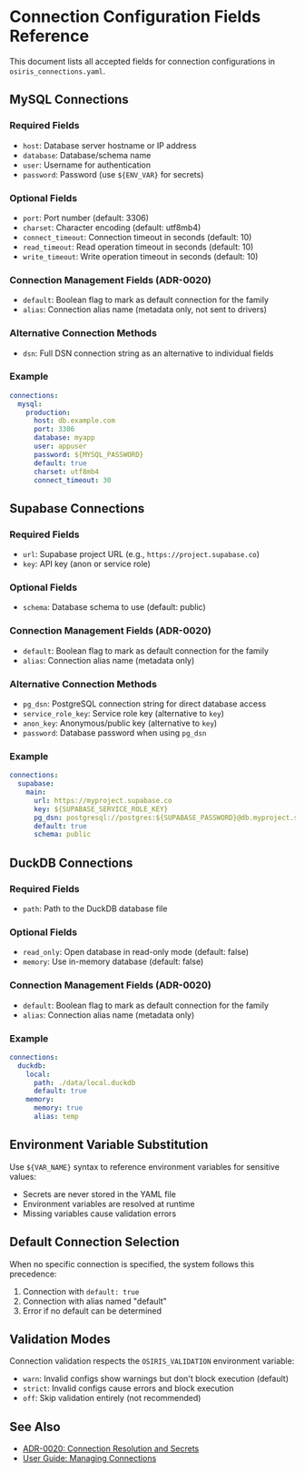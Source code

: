 # Connection Configuration Fields Reference

This document lists all accepted fields for connection configurations in `osiris_connections.yaml`.

## MySQL Connections

### Required Fields
- `host`: Database server hostname or IP address
- `database`: Database/schema name
- `user`: Username for authentication
- `password`: Password (use `${ENV_VAR}` for secrets)

### Optional Fields
- `port`: Port number (default: 3306)
- `charset`: Character encoding (default: utf8mb4)
- `connect_timeout`: Connection timeout in seconds (default: 10)
- `read_timeout`: Read operation timeout in seconds (default: 10)
- `write_timeout`: Write operation timeout in seconds (default: 10)

### Connection Management Fields (ADR-0020)
- `default`: Boolean flag to mark as default connection for the family
- `alias`: Connection alias name (metadata only, not sent to drivers)

### Alternative Connection Methods
- `dsn`: Full DSN connection string as an alternative to individual fields

### Example
```yaml
connections:
  mysql:
    production:
      host: db.example.com
      port: 3306
      database: myapp
      user: appuser
      password: ${MYSQL_PASSWORD}
      default: true
      charset: utf8mb4
      connect_timeout: 30
```

## Supabase Connections

### Required Fields
- `url`: Supabase project URL (e.g., `https://project.supabase.co`)
- `key`: API key (anon or service role)

### Optional Fields
- `schema`: Database schema to use (default: public)

### Connection Management Fields (ADR-0020)
- `default`: Boolean flag to mark as default connection for the family
- `alias`: Connection alias name (metadata only)

### Alternative Connection Methods
- `pg_dsn`: PostgreSQL connection string for direct database access
- `service_role_key`: Service role key (alternative to `key`)
- `anon_key`: Anonymous/public key (alternative to `key`)
- `password`: Database password when using `pg_dsn`

### Example
```yaml
connections:
  supabase:
    main:
      url: https://myproject.supabase.co
      key: ${SUPABASE_SERVICE_ROLE_KEY}
      pg_dsn: postgresql://postgres:${SUPABASE_PASSWORD}@db.myproject.supabase.co:5432/postgres
      default: true
      schema: public
```

## DuckDB Connections

### Required Fields
- `path`: Path to the DuckDB database file

### Optional Fields
- `read_only`: Open database in read-only mode (default: false)
- `memory`: Use in-memory database (default: false)

### Connection Management Fields (ADR-0020)
- `default`: Boolean flag to mark as default connection for the family
- `alias`: Connection alias name (metadata only)

### Example
```yaml
connections:
  duckdb:
    local:
      path: ./data/local.duckdb
      default: true
    memory:
      memory: true
      alias: temp
```

## Environment Variable Substitution

Use `${VAR_NAME}` syntax to reference environment variables for sensitive values:
- Secrets are never stored in the YAML file
- Environment variables are resolved at runtime
- Missing variables cause validation errors

## Default Connection Selection

When no specific connection is specified, the system follows this precedence:
1. Connection with `default: true`
2. Connection with alias named "default"
3. Error if no default can be determined

## Validation Modes

Connection validation respects the `OSIRIS_VALIDATION` environment variable:
- `warn`: Invalid configs show warnings but don't block execution (default)
- `strict`: Invalid configs cause errors and block execution
- `off`: Skip validation entirely (not recommended)

## See Also

- [ADR-0020: Connection Resolution and Secrets](../adr/0020-connection-resolution-and-secrets.md)
- [User Guide: Managing Connections](../user-guide/user-guide.md#managing-connections)
